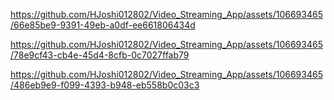 

https://github.com/HJoshi012802/Video_Streaming_App/assets/106693465/66e85be9-9391-49eb-a0df-ee661806434d



https://github.com/HJoshi012802/Video_Streaming_App/assets/106693465/78e9cf43-cb4e-45d4-8cfb-0c7027ffab79



https://github.com/HJoshi012802/Video_Streaming_App/assets/106693465/486eb9e9-f099-4393-b948-eb558b0c03c3

